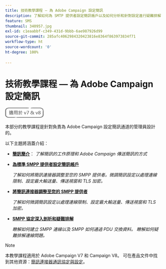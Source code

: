 ```yaml
---
title: 技術教學課程 — 為 Adobe Campaign 設定簡訊
description: 了解如何為 SMTP 提供者設定簡訊帳戶以及如何分析和針對設定進行疑難排解。
feature: SMS
thumbnail: 340957.jpg
exl-id: c1eaabbf-c349-431d-9bbb-6ae987926d99
source-git-commit: 285afc4062984320423816e8364f863973834f71
workflow-type: ht
source-wordcount: '0'
ht-degree: 100%

---
```


# 技術教學課程 — 為 Adobe Campaign 設定簡訊

![適用於 V7 和 V8](../assets/V7-V8-stamp.png)

本部分的教學課程是針對負責為 Adobe Campaign 設定簡訊通道的管理員設計的。

以下主題將涵蓋介紹：

* **[簡訊簡介](/help/tutorial-sms/introduction-to-sms.md)**：
   *了解簡訊的工作原理和 Adobe Campaign 傳送簡訊的方式*

* **[為標準 SMPP 提供者設定簡訊帳戶](/help/tutorial-sms/set-up-account-for-standard-smpp-provider.md)**

   *了解如何將簡訊連接器調整至您的 SMPP 提供者。微調簡訊設定以處理連線限制、設定最大輸送量、傳送視窗和 TLS 加密。*

* **[將簡訊連接器調整至您的 SMPP 提供者](/help/tutorial-sms/adapt-sms-connector-to-smpp-provider.md)**

   *了解如何微調簡訊設定以處理連線限制、設定最大輸送量、傳送視窗和 TLS 加密。*

* **[SMPP 協定深入剖析和疑難排解](/help/tutorial-sms/smpp-deep-dive-and-troubleshooting.md)**

   *瞭解如何建立 SMPP 連線以及 SMPP 如何通過 PDU 交換資料。 瞭解如何疑難排解連線問題。*

>[!NOTE]
>
>本教學課程適用於 Adobe Campaign V7 和 Campaign V8。 可在產品文件中找到其他資源：[簡訊連接器通訊協定與設定](https://experienceleague.adobe.com/docs/campaign-classic/using/sending-messages/sending-messages-on-mobiles/sms-protocol.html?lang=zh-Hant#sending-messages)。
